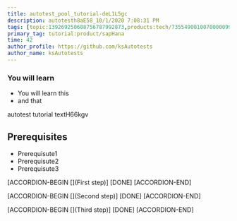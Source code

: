 ```yaml
---
title: autotest_pool_tutorial-deL1L5gc
description: autotesth8aE58_10/1/2020 7:08:31 PM
tags: [topic:139269250608756787992873,products:tech/73554900100700000996,tutorial:experience/advanced]
primary_tag: tutorial:product/sapHana
time: 42
author_profile: https://github.com/ksAutotests
author_name: ksAutotests
---
```

### You will learn
- You will learn this
- and that

autotest tutorial textH66kgv

## Prerequisites
- Prerequisute1
- Prerequisute2
- Prerequisute3

[ACCORDION-BEGIN [](First step)]
[DONE]
[ACCORDION-END]

[ACCORDION-BEGIN [](Second step)]
[DONE]
[ACCORDION-END]

[ACCORDION-BEGIN [](Third step)]
[DONE]
[ACCORDION-END]

